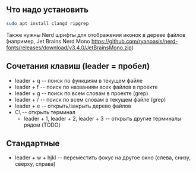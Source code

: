 ## Что надо установить
```bash
sudo apt install clangd ripgrep
```

Также нужны Nerd шрифты для отображения иконок в дереве файлов (например, Jet Brains Nerd Mono https://github.com/ryanoasis/nerd-fonts/releases/download/v3.4.0/JetBrainsMono.zip)

## Сочетания клавиш (leader = пробел)

- leader + q -- поиск по функциям в текущем файле
- leader + f -- поиск по названиям всех файлов в проекте
- leader + g -- поиск по всем словам в проекте (grep)
- leader + / -- поиск по всем словам в текущем файле (grep)
- leader + e -- открыть/закрыть дерево файлов
- C\ -- открыть терминал 
    - leader + 1, leader + 2, leader + 3 -- открыть другие терминалы рядом (TODO)

## Стандартные
- leader + w + hjkl -- переместить фокус на другое окно (слева, снизу, сверху, справа)


